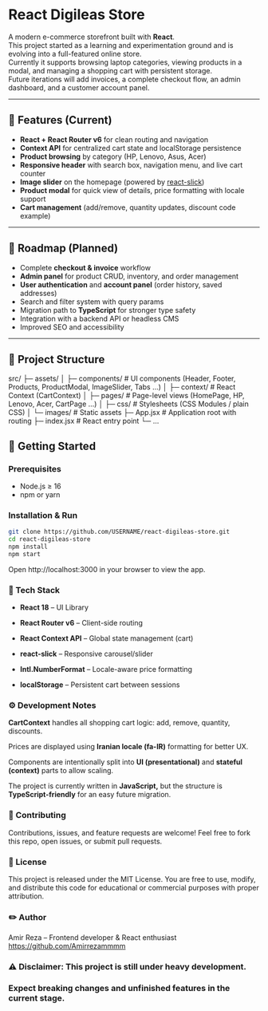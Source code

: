 # React Digileas Store

A modern e-commerce storefront built with **React**.  
This project started as a learning and experimentation ground and is evolving into a full-featured online store.  
Currently it supports browsing laptop categories, viewing products in a modal, and managing a shopping cart with persistent storage.  
Future iterations will add invoices, a complete checkout flow, an admin dashboard, and a customer account panel.

---

## 🌟 Features (Current)

- **React + React Router v6** for clean routing and navigation
- **Context API** for centralized cart state and localStorage persistence
- **Product browsing** by category (HP, Lenovo, Asus, Acer)
- **Responsive header** with search box, navigation menu, and live cart counter
- **Image slider** on the homepage (powered by [react-slick](https://react-slick.neostack.com))
- **Product modal** for quick view of details, price formatting with locale support
- **Cart management** (add/remove, quantity updates, discount code example)

---

## 🔮 Roadmap (Planned)

- Complete **checkout & invoice** workflow  
- **Admin panel** for product CRUD, inventory, and order management  
- **User authentication** and **account panel** (order history, saved addresses)  
- Search and filter system with query params  
- Migration path to **TypeScript** for stronger type safety  
- Integration with a backend API or headless CMS  
- Improved SEO and accessibility

---

## 📂 Project Structure
src/
├─ assets/
│ ├─ components/ # UI components (Header, Footer, Products, ProductModal, ImageSlider, Tabs ...)
│ ├─ context/ # React Context (CartContext)
│ ├─ pages/ # Page-level views (HomePage, HP, Lenovo, Acer, CartPage ...)
│ ├─ css/ # Stylesheets (CSS Modules / plain CSS)
│ └─ images/ # Static assets
├─ App.jsx # Application root with routing
├─ index.jsx # React entry point
└─ ...


## 🚀 Getting Started

### Prerequisites
- Node.js ≥ 16  
- npm or yarn

### Installation & Run
```bash
git clone https://github.com/USERNAME/react-digileas-store.git
cd react-digileas-store
npm install
npm start
```

Open http://localhost:3000 in your browser to view the app.

### 🧩 Tech Stack

- **React 18** – UI Library

- **React Router v6** – Client-side routing

- **React Context API** – Global state management (cart)

- **react-slick** – Responsive carousel/slider

- **Intl.NumberFormat** – Locale-aware price formatting

- **localStorage** – Persistent cart between sessions

### ⚙️ Development Notes

**CartContext** handles all shopping cart logic: add, remove, quantity, discounts.

Prices are displayed using **Iranian locale (fa-IR)** formatting for better UX.

Components are intentionally split into **UI (presentational)** and **stateful (context)** parts to allow scaling.

The project is currently written in **JavaScript,** but the structure is **TypeScript-friendly** for an easy future migration.

### 🤝 Contributing

Contributions, issues, and feature requests are welcome!
Feel free to fork this repo, open issues, or submit pull requests.

### 📄 License

This project is released under the MIT License.
You are free to use, modify, and distribute this code for educational or commercial purposes with proper attribution.

### ✏️ Author

Amir Reza – Frontend developer & React enthusiast
https://github.com/Amirrezammmm


### ⚠️ Disclaimer: This project is still under heavy development.
### Expect breaking changes and unfinished features in the current stage.

